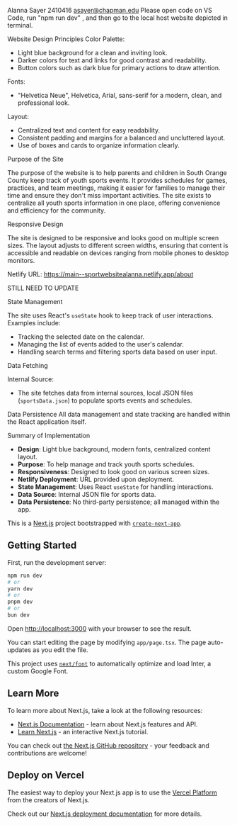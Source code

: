 Alanna Sayer
2410416
asayer@chapman.edu
Please open code on VS Code, run "npm run dev" , and then go to the local host website depicted in terminal.


Website Design Principles
Color Palette:
- Light blue background for a clean and inviting look.
- Darker colors for text and links for good contrast and readability.
- Button colors such as dark blue for primary actions to draw attention.

Fonts:
- "Helvetica Neue", Helvetica, Arial, sans-serif for a modern, clean, and professional look.

Layout:
- Centralized text and content for easy readability.
- Consistent padding and margins for a balanced and uncluttered layout.
- Use of boxes and cards to organize information clearly.

Purpose of the Site

The purpose of the website is to help parents and children in South Orange County keep track of youth sports events. It provides schedules for games, practices, and team meetings, making it easier for families to manage their time and ensure they don't miss important activities. The site exists to centralize all youth sports information in one place, offering convenience and efficiency for the community.

Responsive Design

The site is designed to be responsive and looks good on multiple screen sizes. The layout adjusts to different screen widths, ensuring that content is accessible and readable on devices ranging from mobile phones to desktop monitors.

Netlify URL: 
https://main--sportwebsitealanna.netlify.app/about

STILL NEED TO UPDATE

State Management

The site uses React's `useState` hook to keep track of user interactions. Examples include:
- Tracking the selected date on the calendar.
- Managing the list of events added to the user's calendar.
- Handling search terms and filtering sports data based on user input.

Data Fetching

Internal Source:
- The site fetches data from internal sources, local JSON files (`sportsData.json`) to populate sports events and schedules.


Data Persistence
 All data management and state tracking are handled within the React application itself.

Summary of Implementation

- **Design**: Light blue background, modern fonts, centralized content layout.
- **Purpose**: To help manage and track youth sports schedules.
- **Responsiveness**: Designed to look good on various screen sizes.
- **Netlify Deployment**: URL provided upon deployment.
- **State Management**: Uses React `useState` for handling interactions.
- **Data Source**: Internal JSON file for sports data.
- **Data Persistence**: No third-party persistence; all managed within the app.




This is a [Next.js](https://nextjs.org/) project bootstrapped with [`create-next-app`](https://github.com/vercel/next.js/tree/canary/packages/create-next-app).

## Getting Started

First, run the development server:

```bash
npm run dev
# or
yarn dev
# or
pnpm dev
# or
bun dev
```

Open [http://localhost:3000](http://localhost:3000) with your browser to see the result.

You can start editing the page by modifying `app/page.tsx`. The page auto-updates as you edit the file.

This project uses [`next/font`](https://nextjs.org/docs/basic-features/font-optimization) to automatically optimize and load Inter, a custom Google Font.

## Learn More

To learn more about Next.js, take a look at the following resources:

- [Next.js Documentation](https://nextjs.org/docs) - learn about Next.js features and API.
- [Learn Next.js](https://nextjs.org/learn) - an interactive Next.js tutorial.

You can check out [the Next.js GitHub repository](https://github.com/vercel/next.js/) - your feedback and contributions are welcome!

## Deploy on Vercel

The easiest way to deploy your Next.js app is to use the [Vercel Platform](https://vercel.com/new?utm_medium=default-template&filter=next.js&utm_source=create-next-app&utm_campaign=create-next-app-readme) from the creators of Next.js.

Check out our [Next.js deployment documentation](https://nextjs.org/docs/deployment) for more details.




